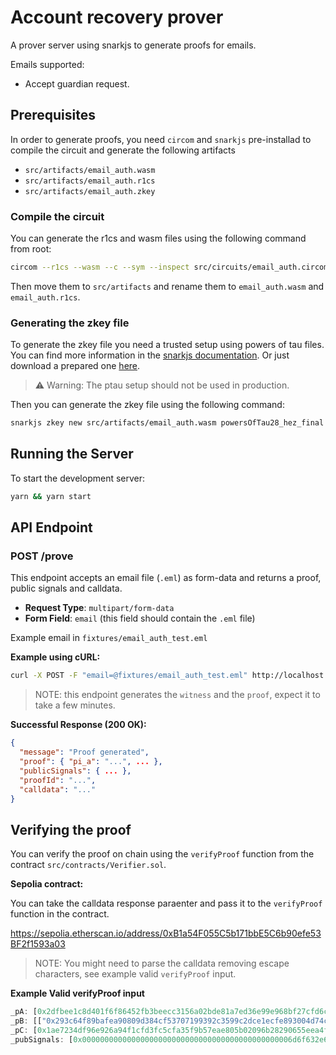 # Account recovery prover

A prover server using snarkjs to generate proofs for emails.

Emails supported:
- Accept guardian request.

## Prerequisites

In order to generate proofs, you need `circom` and `snarkjs` pre-installad to compile the circuit and generate the following artifacts

- `src/artifacts/email_auth.wasm`
- `src/artifacts/email_auth.r1cs`
- `src/artifacts/email_auth.zkey`

### Compile the circuit

You can generate the r1cs and wasm files using the following command from root:

```bash
circom --r1cs --wasm --c --sym --inspect src/circuits/email_auth.circom 
```

Then move them to `src/artifacts` and rename them to `email_auth.wasm` and `email_auth.r1cs`.

### Generating the zkey file

To generate the zkey file you need a trusted setup using powers of tau files. You can find more information in the [snarkjs documentation](https://github.com/iden3/snarkjs). Or just download a prepared one [here](https://storage.googleapis.com/zkevm/ptau/powersOfTau28_hez_final.ptau).

> ⚠️ Warning: The ptau setup should not be used in production.

Then you can generate the zkey file using the following command:

```bash
snarkjs zkey new src/artifacts/email_auth.wasm powersOfTau28_hez_final.ptau src/artifacts/email_auth.zkey
```

## Running the Server

To start the development server:

```bash
yarn && yarn start
```

## API Endpoint

### POST /prove

This endpoint accepts an email file (`.eml`) as form-data and returns a proof, public signals and calldata.

- **Request Type**: `multipart/form-data`
- **Form Field**: `email` (this field should contain the `.eml` file)

Example email in `fixtures/email_auth_test.eml`

**Example using cURL:**

```bash
curl -X POST -F "email=@fixtures/email_auth_test.eml" http://localhost:3000/prove
```

> NOTE: this endpoint generates the `witness` and the `proof`, expect it to take a few minutes.


**Successful Response (200 OK):**

```json
{
  "message": "Proof generated",
  "proof": { "pi_a": "...", ... },
  "publicSignals": { ... },
  "proofId": "...",
  "calldata": "..."
}
```

## Verifying the proof

You can verify the proof on chain using the `verifyProof` function from the contract `src/contracts/Verifier.sol`.

**Sepolia contract:**

You can take the calldata response paraenter and pass it to the `verifyProof` function in the contract.

https://sepolia.etherscan.io/address/0xB1a54F055C5b171bbE5C6b90efe53BF2f1593a03

> NOTE: You might need to parse the calldata removing escape characters, see example valid `verifyProof` input.

**Example Valid verifyProof input**

```js
_pA: [0x2dfbee1c8d401f6f86452fb3beecc3156a02bde81a7ed36e99e968bf27cfd6cc,0x0489612bb79d130565138d15c017b6495257cfe39573662483b9bb805ef1e016]
_pB: [["0x293c64f89bafea90809d384cf53707199392c3599c2dce1ecfe893004d74c52a","0x131034117cd142727ccf890c5bc0d7b01dea5e48e492c742dafce98dfa5a28d8"],["0x26b4114021430a3306d87d93386f1b05a0b0457d9e8a21cfa8c987c75dc55996","0x1d5178badbd38240488384b6e9b654e64ec473f88766f4e1f0c44f57127d9205"]]
_pC: [0x1ae7234df96e926a94f1cfd3fc5cfa35f9b57eae805b02096b28290655eea4f1,0x2b42f1f7922fe3a7513042f546e022d7dcff9e5b48c01a6c6d433d672da104d3]
_pubSignals: [0x00000000000000000000000000000000000000000000006d6f632e6c69616d67,0x0000000000000000000000000000000000000000000000000000000000000000,0x0000000000000000000000000000000000000000000000000000000000000000,0x0000000000000000000000000000000000000000000000000000000000000000,0x0000000000000000000000000000000000000000000000000000000000000000,0x0000000000000000000000000000000000000000000000000000000000000000,0x0000000000000000000000000000000000000000000000000000000000000000,0x0000000000000000000000000000000000000000000000000000000000000000,0x0000000000000000000000000000000000000000000000000000000000000000,0x0ea9c777dc7110e5a9e89b13f0cfc540e3845ba120b2b6dc24024d61488d4788,0x213720fcb3206a43d9329b51d344ce40e0c7e18edfd6207efd47c35bcb7ee085,0x00000000000000000000000000000000000000000000000000000000671baaec,0x0030783020726f662074736575716572206e6169647261756720747065636341,0x0062624145663044444236324536354332343338336630363531393434383834,0x0000000000000000000000000000000000000000000000004346326432453836,0x0000000000000000000000000000000000000000000000000000000000000000,0x0000000000000000000000000000000000000000000000000000000000000000,0x0000000000000000000000000000000000000000000000000000000000000000,0x0000000000000000000000000000000000000000000000000000000000000000,0x0000000000000000000000000000000000000000000000000000000000000000,0x0000000000000000000000000000000000000000000000000000000000000000,0x0000000000000000000000000000000000000000000000000000000000000000,0x0000000000000000000000000000000000000000000000000000000000000000,0x0000000000000000000000000000000000000000000000000000000000000000,0x0000000000000000000000000000000000000000000000000000000000000000,0x0000000000000000000000000000000000000000000000000000000000000000,0x0000000000000000000000000000000000000000000000000000000000000000,0x0000000000000000000000000000000000000000000000000000000000000000,0x0000000000000000000000000000000000000000000000000000000000000000,0x0000000000000000000000000000000000000000000000000000000000000000,0x0000000000000000000000000000000000000000000000000000000000000000,0x0000000000000000000000000000000000000000000000000000000000000000,0x22123ab5ff37964cce250670f894c3432abcce6e19a9bb0b86c311b59d6a36bb,0x0000000000000000000000000000000000000000000000000000000000000001]
```

